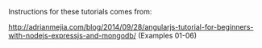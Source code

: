 
Instructions for these tutorials comes from:


http://adrianmejia.com/blog/2014/09/28/angularjs-tutorial-for-beginners-with-nodejs-expressjs-and-mongodb/
(Examples 01-06)

